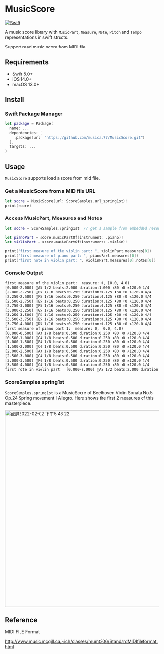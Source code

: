 # MusicScore

[![Swift](https://github.com/musical77/MusicScore/actions/workflows/swift.yml/badge.svg?branch=main)](https://github.com/musical77/MusicScore/actions/workflows/swift.yml)

A music score library with `MusicPart`, `Measure`, `Note`, `Pitch` and `Tempo` representations in swift structs.

Support read music score from MIDI file. 

Requirements
----
* Swift 5.0+
* iOS 14.0+
* macOS 13.0+


Install
----

### Swift Package Manager

``` swift
let package = Package(
  name: ...
  dependencies: [
    .package(url: "https://github.com/musical77/MusicScore.git")
  ],
  targets: ...
)
```


Usage
----

`MusicScore` supports load a score from mid file.

### Get a MusicScore from a MID file URL 

``` swift
let score = MusicScore(url: ScoreSamples.url_spring1st)!
print(score)
```

### Access MusicPart, Measures and Notes

``` swift 
let score = ScoreSamples.spring1st  // get a sample from embedded resource
        
let pianoPart = score.musicPartOf(instrument: .piano)!
let violinPart = score.musicPartOf(instrument: .violin)!
        
print("first measure of the violin part: ", violinPart.measures[0])
print("first measure of piano part: ", pianoPart.measures[0])
print("first note in violin part: ", violinPart.measures[0].notes[0])
```

### Console Output 

``` txt
first measure of the violin part:  measure: 0, [0.0, 4.0)
[0.000-2.000) 🎵A5 1/2 beats:2.000 duration:1.000 ⬇️80 ⬆️0 ᭶120.0 4/4
[2.000-2.250) 🎵G5 1/16 beats:0.250 duration:0.125 ⬇️80 ⬆️0 ᭶120.0 4/4
[2.250-2.500) 🎵F5 1/16 beats:0.250 duration:0.125 ⬇️80 ⬆️0 ᭶120.0 4/4
[2.500-2.750) 🎵E5 1/16 beats:0.250 duration:0.125 ⬇️80 ⬆️0 ᭶120.0 4/4
[2.750-3.000) 🎵F5 1/16 beats:0.250 duration:0.125 ⬇️80 ⬆️0 ᭶120.0 4/4
[3.000-3.250) 🎵G5 1/16 beats:0.250 duration:0.125 ⬇️80 ⬆️0 ᭶120.0 4/4
[3.250-3.500) 🎵F5 1/16 beats:0.250 duration:0.125 ⬇️80 ⬆️0 ᭶120.0 4/4
[3.500-3.750) 🎵E5 1/16 beats:0.250 duration:0.125 ⬇️80 ⬆️0 ᭶120.0 4/4
[3.750-4.000) 🎵D5 1/16 beats:0.250 duration:0.125 ⬇️80 ⬆️0 ᭶120.0 4/4
first measure of piano part 1:  measure: 0, [0.0, 4.0)
[0.000-0.500) 🎵A3 1/8 beats:0.500 duration:0.250 ⬇️80 ⬆️0 ᭶120.0 4/4
[0.500-1.000) 🎵C4 1/8 beats:0.500 duration:0.250 ⬇️80 ⬆️0 ᭶120.0 4/4
[1.000-1.500) 🎵F4 1/8 beats:0.500 duration:0.250 ⬇️80 ⬆️0 ᭶120.0 4/4
[1.500-2.000) 🎵C4 1/8 beats:0.500 duration:0.250 ⬇️80 ⬆️0 ᭶120.0 4/4
[2.000-2.500) 🎵A3 1/8 beats:0.500 duration:0.250 ⬇️80 ⬆️0 ᭶120.0 4/4
[2.500-3.000) 🎵C4 1/8 beats:0.500 duration:0.250 ⬇️80 ⬆️0 ᭶120.0 4/4
[3.000-3.500) 🎵F4 1/8 beats:0.500 duration:0.250 ⬇️80 ⬆️0 ᭶120.0 4/4
[3.500-4.000) 🎵C4 1/8 beats:0.500 duration:0.250 ⬇️80 ⬆️0 ᭶120.0 4/4
first note in violin part:  [0.000-2.000) 🎵A5 1/2 beats:2.000 duration:1.000 ⬇️80 ⬆️0 ᭶120.0 4/4
```

### ScoreSamples.spring1st

`ScoreSamples.spring1st` is a MusicScore of Beethoven Violin Sonata No.5 Op.24 Spring movement I Allegro.
Here shows the first 2 measures of this masterpiece.


<img width="644" alt="截屏2022-02-02 下午5 46 22" src="https://user-images.githubusercontent.com/51254187/152130287-c7873c82-c2e6-431a-b6ff-d13afb1d9fdc.png">


Reference
---

MIDI FILE Format

http://www.music.mcgill.ca/~ich/classes/mumt306/StandardMIDIfileformat.html

